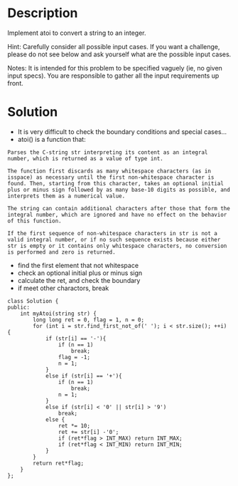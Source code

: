 # Description

Implement atoi to convert a string to an integer.

Hint: Carefully consider all possible input cases. If you want a challenge, please do not see below and ask yourself what are the possible input cases.

Notes: It is intended for this problem to be specified vaguely (ie, no given input specs). You are responsible to gather all the input requirements up front.

# Solution
- It is very difficult to check the boundary conditions and special cases...
- atoi() is a function that:
```
Parses the C-string str interpreting its content as an integral number, which is returned as a value of type int.

The function first discards as many whitespace characters (as in isspace) as necessary until the first non-whitespace character is found. Then, starting from this character, takes an optional initial plus or minus sign followed by as many base-10 digits as possible, and interprets them as a numerical value.

The string can contain additional characters after those that form the integral number, which are ignored and have no effect on the behavior of this function.

If the first sequence of non-whitespace characters in str is not a valid integral number, or if no such sequence exists because either str is empty or it contains only whitespace characters, no conversion is performed and zero is returned.
```
- find the first element that not whitespace
- check an optional initial plus or minus sign
- calculate the ret, and check the boundary
- if meet other charactors, break
```
class Solution {
public:
    int myAtoi(string str) {
        long long ret = 0, flag = 1, n = 0;
        for (int i = str.find_first_not_of(' '); i < str.size(); ++i) {
            if (str[i] == '-'){
                if (n == 1)
                    break;
                flag = -1;
                n = 1;
            }
            else if (str[i] == '+'){
                if (n == 1)
                    break;
                n = 1;
            }
            else if (str[i] < '0' || str[i] > '9') 
                break;
            else {
                ret *= 10;
                ret += str[i] -'0';
                if (ret*flag > INT_MAX) return INT_MAX;
                if (ret*flag < INT_MIN) return INT_MIN;
            }
        }
        return ret*flag;
    }
};
```
